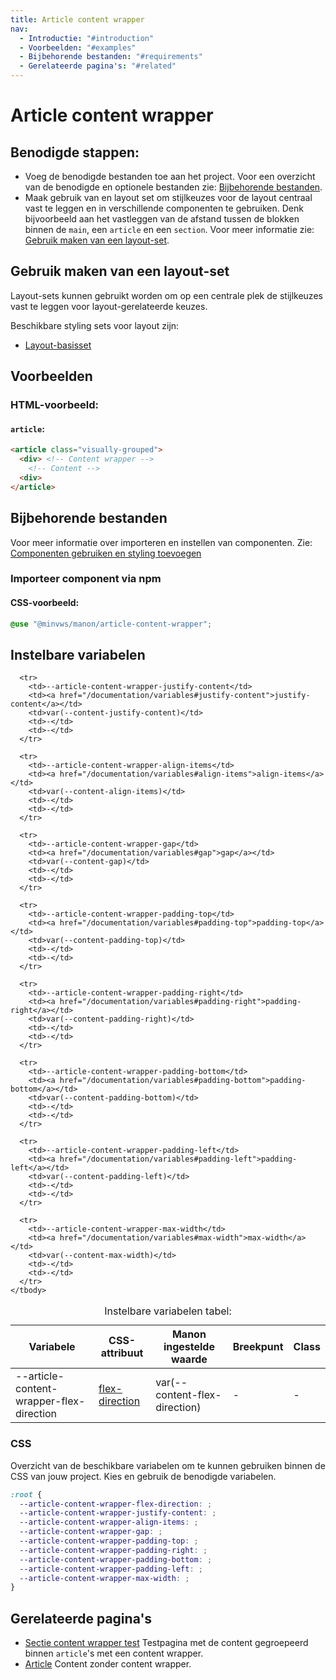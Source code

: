 ```yaml
---
title: Article content wrapper
nav:
  - Introductie: "#introduction"
  - Voorbeelden: "#examples"
  - Bijbehorende bestanden: "#requirements"
  - Gerelateerde pagina's: "#related"
---
```


<h1 id="introduction">Article content wrapper</h1>

## Benodigde stappen:

- Voeg de benodigde bestanden toe aan het project. Voor een overzicht van de
  benodigde en optionele bestanden zie: [Bijbehorende bestanden](#requirements).
- Maak gebruik van en layout set om stijlkeuzes voor de layout centraal vast te
  leggen en in verschillende componenten te gebruiken. Denk bijvoorbeeld aan het
  vastleggen van de afstand tussen de blokken binnen de `main`, een `article` en
  een `section`. Voor meer informatie zie:
  [Gebruik maken van een layout-set](#layout-set).

<h2 id="layout-set">Gebruik maken van een layout-set</h2>

Layout-sets kunnen gebruikt worden om op een centrale plek de stijlkeuzes vast
te leggen voor layout-gerelateerde keuzes.

Beschikbare styling sets voor layout zijn:

- [Layout-basisset](/components/layout-set)

<h2 id="examples">Voorbeelden</h2>

### HTML-voorbeeld:

<h4><code>article</code>:</h4>

```html
<article class="visually-grouped">
  <div> <!-- Content wrapper -->
    <!-- Content -->
  <div>
</article>
```

<h2 id="requirements">Bijbehorende bestanden</h2>

Voor meer informatie over importeren en instellen van componenten. Zie:
[Componenten gebruiken en styling toevoegen](/documentation/import-styling)

### Importeer component via npm

<h4>CSS-voorbeeld:</h4>

```css
@use "@minvws/manon/article-content-wrapper";
```

<h2 id="variables">Instelbare variabelen</h2>

<div class="horizontal-scroll">
  <table class="nowrap">
    <caption>Instelbare variabelen tabel:</caption>
    <thead>
      <tr>
        <th scope="col">Variabele</th>
        <th scope="col">CSS-attribuut</th>
        <th scope="col">Manon ingestelde waarde</th>
        <th scope="col">Breekpunt</th>
        <th scope="col">Class</th>
      </tr>
    </thead>
    <tbody>
      <tr>
        <td>--article-content-wrapper-flex-direction</td>
        <td><a href="/documentation/variables#flex-direction">flex-direction</a></td>
        <td>var(--content-flex-direction)</td>
        <td>-</td>
        <td>-</td>
      </tr>

      <tr>
        <td>--article-content-wrapper-justify-content</td>
        <td><a href="/documentation/variables#justify-content">justify-content</a></td>
        <td>var(--content-justify-content)</td>
        <td>-</td>
        <td>-</td>
      </tr>

      <tr>
        <td>--article-content-wrapper-align-items</td>
        <td><a href="/documentation/variables#align-items">align-items</a></td>
        <td>var(--content-align-items)</td>
        <td>-</td>
        <td>-</td>
      </tr>

      <tr>
        <td>--article-content-wrapper-gap</td>
        <td><a href="/documentation/variables#gap">gap</a></td>
        <td>var(--content-gap)</td>
        <td>-</td>
        <td>-</td>
      </tr>

      <tr>
        <td>--article-content-wrapper-padding-top</td>
        <td><a href="/documentation/variables#padding-top">padding-top</a></td>
        <td>var(--content-padding-top)</td>
        <td>-</td>
        <td>-</td>
      </tr>

      <tr>
        <td>--article-content-wrapper-padding-right</td>
        <td><a href="/documentation/variables#padding-right">padding-right</a></td>
        <td>var(--content-padding-right)</td>
        <td>-</td>
        <td>-</td>
      </tr>

      <tr>
        <td>--article-content-wrapper-padding-bottom</td>
        <td><a href="/documentation/variables#padding-bottom">padding-bottom</a></td>
        <td>var(--content-padding-bottom)</td>
        <td>-</td>
        <td>-</td>
      </tr>

      <tr>
        <td>--article-content-wrapper-padding-left</td>
        <td><a href="/documentation/variables#padding-left">padding-left</a></td>
        <td>var(--content-padding-left)</td>
        <td>-</td>
        <td>-</td>
      </tr>

      <tr>
        <td>--article-content-wrapper-max-width</td>
        <td><a href="/documentation/variables#max-width">max-width</a></td>
        <td>var(--content-max-width)</td>
        <td>-</td>
        <td>-</td>
      </tr>
    </tbody>

  </table>
</div>

### CSS

Overzicht van de beschikbare variabelen om te kunnen gebruiken binnen de CSS van
jouw project. Kies en gebruik de benodigde variabelen.

```css
:root {
  --article-content-wrapper-flex-direction: ;
  --article-content-wrapper-justify-content: ;
  --article-content-wrapper-align-items: ;
  --article-content-wrapper-gap: ;
  --article-content-wrapper-padding-top: ;
  --article-content-wrapper-padding-right: ;
  --article-content-wrapper-padding-bottom: ;
  --article-content-wrapper-padding-left: ;
  --article-content-wrapper-max-width: ;
}
```

<h2 id="related">Gerelateerde pagina's</h2>

- [Sectie content wrapper test](/components/article-content-wrapper-test)
  Testpagina met de content gegroepeerd binnen `article`'s met een content
  wrapper.
- [Article](/components/article) Content zonder content wrapper.
